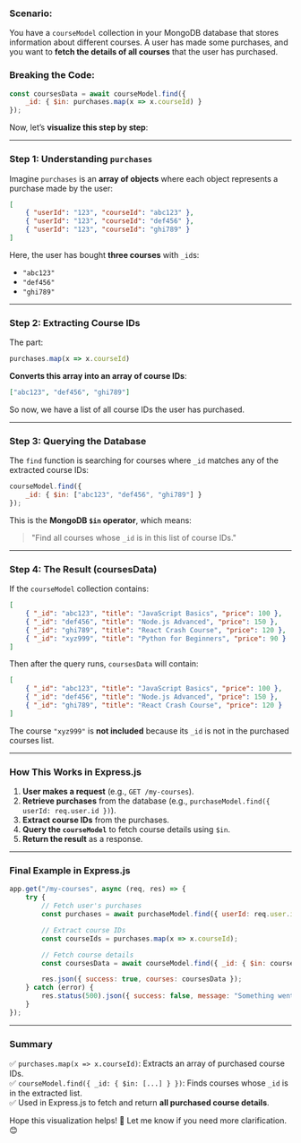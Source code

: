 ### **Scenario**:  
You have a `courseModel` collection in your MongoDB database that stores information about different courses. A user has made some purchases, and you want to **fetch the details of all courses** that the user has purchased.

### **Breaking the Code**:
```javascript
const coursesData = await courseModel.find({
    _id: { $in: purchases.map(x => x.courseId) }
});
```

Now, let’s **visualize this step by step**:

---

### **Step 1: Understanding `purchases`**
Imagine `purchases` is an **array of objects** where each object represents a purchase made by the user:

```json
[
    { "userId": "123", "courseId": "abc123" },
    { "userId": "123", "courseId": "def456" },
    { "userId": "123", "courseId": "ghi789" }
]
```
Here, the user has bought **three courses** with `_id`s:
- `"abc123"`
- `"def456"`
- `"ghi789"`

---

### **Step 2: Extracting Course IDs**
The part:
```javascript
purchases.map(x => x.courseId)
```
**Converts this array into an array of course IDs**:
```json
["abc123", "def456", "ghi789"]
```
So now, we have a list of all course IDs the user has purchased.

---

### **Step 3: Querying the Database**
The `find` function is searching for courses where `_id` matches any of the extracted course IDs:
```javascript
courseModel.find({
    _id: { $in: ["abc123", "def456", "ghi789"] }
});
```
This is the **MongoDB `$in` operator**, which means:
> "Find all courses whose `_id` is in this list of course IDs."

---

### **Step 4: The Result (coursesData)**
If the `courseModel` collection contains:
```json
[
    { "_id": "abc123", "title": "JavaScript Basics", "price": 100 },
    { "_id": "def456", "title": "Node.js Advanced", "price": 150 },
    { "_id": "ghi789", "title": "React Crash Course", "price": 120 },
    { "_id": "xyz999", "title": "Python for Beginners", "price": 90 }
]
```
Then after the query runs, `coursesData` will contain:
```json
[
    { "_id": "abc123", "title": "JavaScript Basics", "price": 100 },
    { "_id": "def456", "title": "Node.js Advanced", "price": 150 },
    { "_id": "ghi789", "title": "React Crash Course", "price": 120 }
]
```
The course `"xyz999"` is **not included** because its `_id` is not in the purchased courses list.

---

### **How This Works in Express.js**
1. **User makes a request** (e.g., `GET /my-courses`).
2. **Retrieve purchases** from the database (e.g., `purchaseModel.find({ userId: req.user.id })`).
3. **Extract course IDs** from the purchases.
4. **Query the `courseModel`** to fetch course details using `$in`.
5. **Return the result** as a response.

---

### **Final Example in Express.js**
```javascript
app.get("/my-courses", async (req, res) => {
    try {
        // Fetch user's purchases
        const purchases = await purchaseModel.find({ userId: req.user.id });

        // Extract course IDs
        const courseIds = purchases.map(x => x.courseId);

        // Fetch course details
        const coursesData = await courseModel.find({ _id: { $in: courseIds } });

        res.json({ success: true, courses: coursesData });
    } catch (error) {
        res.status(500).json({ success: false, message: "Something went wrong" });
    }
});
```

---

### **Summary**
✅ `purchases.map(x => x.courseId)`: Extracts an array of purchased course IDs.  
✅ `courseModel.find({ _id: { $in: [...] } })`: Finds courses whose `_id` is in the extracted list.  
✅ Used in Express.js to fetch and return **all purchased course details**.

Hope this visualization helps! 🚀 Let me know if you need more clarification. 😊